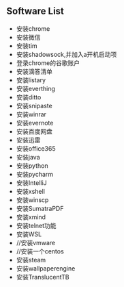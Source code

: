 ## Software List

* 安装chrome
* 安装微信
* 安装tim
* 安装shadowsock,并加入a开机启动项
* 登录chrome的谷歌账户
* 安装滴答清单
* 安装listary
* 安装everthing
* 安装ditto
* 安装snipaste
* 安装winrar
* 安装evernote
* 安装百度网盘
* 安装迅雷
* 安装office365
* 安装java
* 安装python
* 安装pycharm
* 安装IntelliJ
* 安装xshell
* 安装winscp
* 安装SumatraPDF
* 安装xmind
* 安装telnet功能
* 安装WSL
* //安装vmware
* //安装一个centos
* 安装steam
* 安装wallpaperengine
* 安装TranslucentTB

